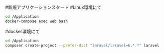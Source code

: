 
#新規アプリケーションスタート
\#Linux環境にて
```bash
cd /Application
docker-compose exec web bash
```

\#docker環境にて
```bash
cd /Application
composer create-project --prefer-dist "laravel/laravel=6.*.*" laravel
```
